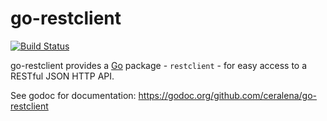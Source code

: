 # go-restclient

[![Build Status](https://travis-ci.org/ceralena/go-restclient.svg?branch=master)](https://travis-ci.org/ceralena/go-restclient)

go-restclient provides a [Go](https://golang.org) package - `restclient` - for easy access to a RESTful JSON HTTP API.

See godoc for documentation: https://godoc.org/github.com/ceralena/go-restclient